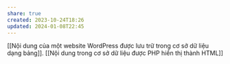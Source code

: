 ```yaml
---
share: true
created: 2023-10-24T18:26
updated: 2024-01-08T22:45
---
```

[[Nội dung của một website WordPress được lưu trữ trong cơ sở dữ liệu dạng bảng]]. [[Nội dung trong cơ sở dữ liệu được PHP hiển thị thành HTML]]
